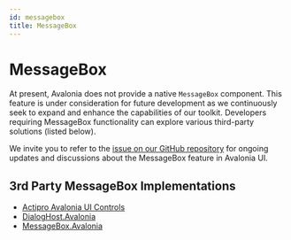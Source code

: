 ```yaml
---
id: messagebox
title: MessageBox
---
```


# MessageBox

At present, Avalonia does not provide a native `MessageBox` component. This feature is under consideration for future development as we continuously seek to expand and enhance the capabilities of our toolkit. Developers requiring MessageBox functionality can explore various third-party solutions (listed below). 

We invite you to refer to the [issue on our GitHub repository](https://github.com/AvaloniaUI/Avalonia/issues/670) for ongoing updates and discussions about the MessageBox feature in Avalonia UI. 

## 3rd Party MessageBox Implementations 

* [Actipro Avalonia UI Controls](https://www.actiprosoftware.com/products/controls/avalonia)
* [DialogHost.Avalonia
](https://github.com/AvaloniaUtils/DialogHost.Avalonia)
* [MessageBox.Avalonia](https://github.com/AvaloniaCommunity/MessageBox.Avalonia)